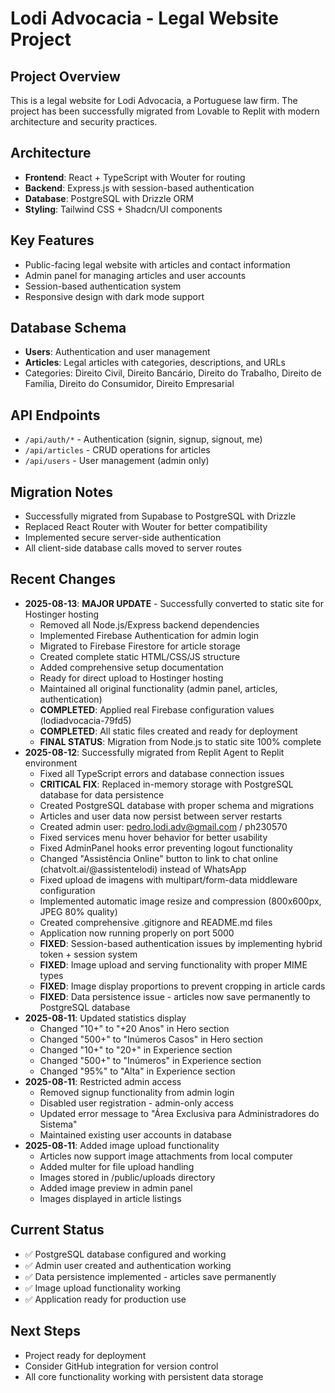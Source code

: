 # Lodi Advocacia - Legal Website Project

## Project Overview
This is a legal website for Lodi Advocacia, a Portuguese law firm. The project has been successfully migrated from Lovable to Replit with modern architecture and security practices.

## Architecture
- **Frontend**: React + TypeScript with Wouter for routing
- **Backend**: Express.js with session-based authentication
- **Database**: PostgreSQL with Drizzle ORM
- **Styling**: Tailwind CSS + Shadcn/UI components

## Key Features
- Public-facing legal website with articles and contact information
- Admin panel for managing articles and user accounts
- Session-based authentication system
- Responsive design with dark mode support

## Database Schema
- **Users**: Authentication and user management
- **Articles**: Legal articles with categories, descriptions, and URLs
- Categories: Direito Civil, Direito Bancário, Direito do Trabalho, Direito de Família, Direito do Consumidor, Direito Empresarial

## API Endpoints
- `/api/auth/*` - Authentication (signin, signup, signout, me)
- `/api/articles` - CRUD operations for articles
- `/api/users` - User management (admin only)

## Migration Notes
- Successfully migrated from Supabase to PostgreSQL with Drizzle
- Replaced React Router with Wouter for better compatibility
- Implemented secure server-side authentication
- All client-side database calls moved to server routes

## Recent Changes
- **2025-08-13**: **MAJOR UPDATE** - Successfully converted to static site for Hostinger hosting
  - Removed all Node.js/Express backend dependencies
  - Implemented Firebase Authentication for admin login
  - Migrated to Firebase Firestore for article storage
  - Created complete static HTML/CSS/JS structure
  - Added comprehensive setup documentation
  - Ready for direct upload to Hostinger hosting
  - Maintained all original functionality (admin panel, articles, authentication)
  - **COMPLETED**: Applied real Firebase configuration values (lodiadvocacia-79fd5)
  - **COMPLETED**: All static files created and ready for deployment
  - **FINAL STATUS**: Migration from Node.js to static site 100% complete
- **2025-08-12**: Successfully migrated from Replit Agent to Replit environment
  - Fixed all TypeScript errors and database connection issues
  - **CRITICAL FIX**: Replaced in-memory storage with PostgreSQL database for data persistence
  - Created PostgreSQL database with proper schema and migrations
  - Articles and user data now persist between server restarts
  - Created admin user: pedro.lodi.adv@gmail.com / ph230570
  - Fixed services menu hover behavior for better usability
  - Fixed AdminPanel hooks error preventing logout functionality
  - Changed "Assistência Online" button to link to chat online (chatvolt.ai/@assistentelodi) instead of WhatsApp
  - Fixed upload de imagens with multipart/form-data middleware configuration
  - Implemented automatic image resize and compression (800x600px, JPEG 80% quality)
  - Created comprehensive .gitignore and README.md files
  - Application now running properly on port 5000
  - **FIXED**: Session-based authentication issues by implementing hybrid token + session system
  - **FIXED**: Image upload and serving functionality with proper MIME types
  - **FIXED**: Image display proportions to prevent cropping in article cards
  - **FIXED**: Data persistence issue - articles now save permanently to PostgreSQL database
- **2025-08-11**: Updated statistics display
  - Changed "10+" to "+20 Anos" in Hero section
  - Changed "500+" to "Inúmeros Casos" in Hero section  
  - Changed "10+" to "20+" in Experience section
  - Changed "500+" to "Inúmeros" in Experience section
  - Changed "95%" to "Alta" in Experience section
- **2025-08-11**: Restricted admin access
  - Removed signup functionality from admin login
  - Disabled user registration - admin-only access
  - Updated error message to "Área Exclusiva para Administradores do Sistema"
  - Maintained existing user accounts in database
- **2025-08-11**: Added image upload functionality
  - Articles now support image attachments from local computer
  - Added multer for file upload handling
  - Images stored in /public/uploads directory
  - Added image preview in admin panel
  - Images displayed in article listings

## Current Status
- ✅ PostgreSQL database configured and working
- ✅ Admin user created and authentication working
- ✅ Data persistence implemented - articles save permanently
- ✅ Image upload functionality working
- ✅ Application ready for production use

## Next Steps
- Project ready for deployment
- Consider GitHub integration for version control
- All core functionality working with persistent data storage